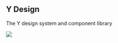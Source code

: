 ## Y Design

The Y design system and component library

![](https://raw.githubusercontent.com/Henrts/y-design/master/src/stories/systemdiagram.png)
